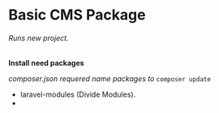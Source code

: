 # Basic CMS Package

###### Runs new project.

**Install need packages**

*composer.json requered name packages to* `composer update`
* laravel-modules (Divide Modules).
* 